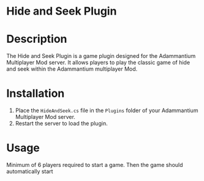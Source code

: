 # Hide and Seek Plugin


# Description 
The Hide and Seek Plugin is a game plugin designed for the Adammantium Multiplayer Mod server. It allows players to play the classic game of hide and seek within the Adammantium multiplayer Mod.

# Installation 
1. Place the `HideAndSeek.cs` file in the `Plugins` folder of your Adammantium Multiplayer Mod server.
2. Restart the server to load the plugin.
 
# Usage 
Minimum of 6 players required to start a game.
Then the game should automatically start



